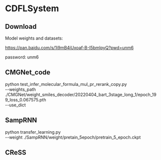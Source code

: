 # CDFLSystem
## Download

Model weights and datasets:

https://pan.baidu.com/s/1i9mB4iUxoaf-B-I5bmlpyQ?pwd=unm6

password: unm6

## CMGNet_code

python test_infer_molecular_formula_mul_pr_rerank_copy.py \
--weights_path ./CMGNet/weight_smiles_decoder/20220404_bart_3stage_long_1/epoch_199_loss_0.067575.pth \
--use_dict

## SampRNN

python transfer_learning.py \
--weight ./SampRNN/weight/pretain_5epoch/pretrain_5_epoch.ckpt

## CReSS

